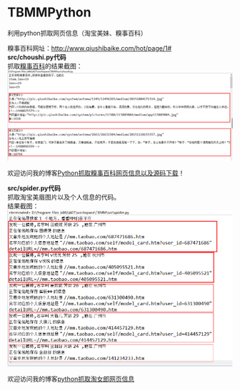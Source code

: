 # TBMMPython
利用python抓取网页信息（淘宝美妹、糗事百科）

糗事百科网址：http://www.qiushibaike.com/hot/page/1#  
**src/choushi.py代码**  
抓取[糗事百科](http://www.qiushibaike.com/hot/page/1#)的结果截图：  
![image](pic/糗事百科结果截图.png)  

欢迎访问我的博客[Python抓取糗事百科网页信息以及源码下载](http://blog.csdn.net/u010156024/article/details/49966979)！

**src/spider.py代码**  
抓取淘宝美眉图片以及个人信息的代码。  
结果截图：  
![image](pic/淘女郎网页抓取信息截图.png)  


欢迎访问我的博客[python抓取淘女郎网页信息](http://blog.csdn.net/u010156024/article/details/49977219)  